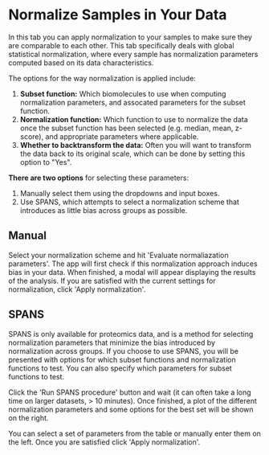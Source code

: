 # Normalize Samples in Your Data

In this tab you can apply normalization to your samples to make sure they are comparable to each other.  This tab specifically deals with global statistical normalization, where every sample has normalization parameters computed based on its data characteristics.

The options for the way normalization is applied include:

1.  **Subset function:**  Which biomolecules to use when computing normalization parameters, and assocated parameters for the subset function.
2.  **Normalization function:**  Which function to use to normalize the data once the subset function has been selected (e.g. median, mean, z-score), and appropriate parameters where applicable.
3.  **Whether to backtransform the data:**  Often you will want to transform the data back to its original scale, which can be done by setting this option to "Yes".

**There are two options** for selecting these parameters:

1.  Manually select them using the dropdowns and input boxes.
2.  Use SPANS, which attempts to select a normalization scheme that introduces as little bias across groups as possible. 

## Manual

Select your normalization scheme and hit 'Evaluate normaliazation parameters'.  The app will first check if this normalization approach induces bias in your data.  When finished, a modal will appear displaying the results of the analysis.  If you are satisfied with the current settings for normalization, click 'Apply normalization'.

## SPANS

SPANS is only available for proteomics data, and is a method for selecting normalization parameters that minimize the bias introduced by normalization across groups.  If you choose to use SPANS, you will be presented with options for which subset functions and normalization functions to test.  You can also specify which parameters for subset functions to test.  

Click the 'Run SPANS procedure' button and wait (it can often take a long time on larger datasets, > 10 minutes).  Once finished, a plot of the different normalization parameters and some options for the best set will be shown on the right.

You can select a set of parameters from the table or manually enter them on the left.  Once you are satisfied click 'Apply normalization'.


